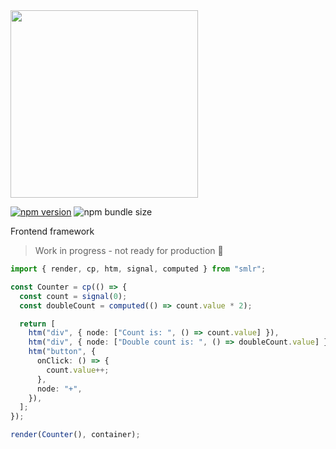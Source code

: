 <img src="https://github.com/dusanjovanov/smlr/blob/main/logo.png?raw=true" width="300" />

[![npm version](https://badge.fury.io/js/smlr.svg)](https://www.npmjs.com/package/smlr)
![npm bundle size](https://img.shields.io/bundlephobia/minzip/smlr)

Frontend framework

> Work in progress - not ready for production 🚧

```ts
import { render, cp, htm, signal, computed } from "smlr";

const Counter = cp(() => {
  const count = signal(0);
  const doubleCount = computed(() => count.value * 2);

  return [
    htm("div", { node: ["Count is: ", () => count.value] }),
    htm("div", { node: ["Double count is: ", () => doubleCount.value] }),
    htm("button", {
      onClick: () => {
        count.value++;
      },
      node: "+",
    }),
  ];
});

render(Counter(), container);
```
